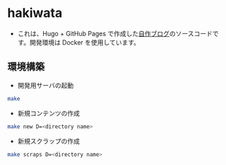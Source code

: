 # hakiwata

- これは、Hugo + GitHub Pages で作成した[自作ブログ](https://hakiwata.jp/)のソースコードです。開発環境は Docker を使用しています。

## 環境構築

- 開発用サーバの起動

```bash
make
```

- 新規コンテンツの作成

```bash
make new D=<directory name>
```

- 新規スクラップの作成

```bash
make scraps D=<directory name>
```
